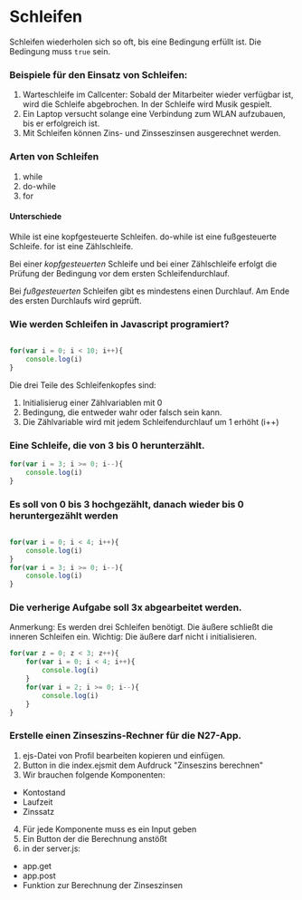 # Schleifen

Schleifen wiederholen sich so oft, bis eine Bedingung erfüllt ist. Die Bedingung muss ```true``` sein.

### Beispiele für den Einsatz von Schleifen:

1. Warteschleife im Callcenter: Sobald der Mitarbeiter wieder verfügbar ist, wird die Schleife abgebrochen. In der Schleife wird Musik gespielt.
2. Ein Laptop versucht solange eine Verbindung zum WLAN aufzubauen, bis er erfolgreich ist. 
3. Mit Schleifen können Zins- und Zinsseszinsen ausgerechnet werden.

### Arten von Schleifen

1. while
2. do-while
3. for

#### Unterschiede

While ist eine kopfgesteuerte Schleifen. do-while ist eine fußgesteuerte Schleife.
for ist eine Zählschleife.

Bei einer *kopfgesteuerten* Schleife und  bei einer Zählschleife erfolgt die Prüfung der Bedingung vor dem ersten Schleifendurchlauf. 

Bei *fußgesteuerten* Schleifen gibt es mindestens einen Durchlauf. Am Ende des ersten Durchlaufs wird geprüft.

### Wie werden Schleifen in Javascript programiert?

```Javascript

for(var i = 0; i < 10; i++){
    console.log(i)
}

```

Die drei Teile des Schleifenkopfes sind:
1. Initialisierug einer Zählvariablen mit 0
2. Bedingung, die entweder wahr oder falsch sein kann.
3. Die Zählvariable wird mit jedem Schleifendurchlauf um 1 erhöht (i++)


### Eine Schleife, die von 3 bis 0 herunterzählt.

```Javascript
for(var i = 3; i >= 0; i--){
    console.log(i)
}
```

### Es soll von 0 bis 3 hochgezählt, danach wieder bis 0 heruntergezählt werden

```Javascript

for(var i = 0; i < 4; i++){
    console.log(i)    
}
for(var i = 3; i >= 0; i--){
    console.log(i)    
}
```
### Die verherige Aufgabe soll 3x abgearbeitet werden.

Anmerkung: Es werden drei Schleifen benötigt. Die äußere schließt die inneren Schleifen ein. Wichtig: Die äußere darf nicht i initialisieren.
```Javascript
for(var z = 0; z < 3; z++){
    for(var i = 0; i < 4; i++){
        console.log(i)    
    }
    for(var i = 2; i >= 0; i--){
        console.log(i)    
    }
}
```

### Erstelle einen Zinseszins-Rechner für die N27-App.

1. ejs-Datei von Profil bearbeiten kopieren und einfügen.
2. Button in die index.ejsmit dem Aufdruck "Zinseszins berechnen"
3. Wir brauchen folgende Komponenten:
* Kontostand
* Laufzeit
* Zinssatz
4. Für jede Komponente muss es ein Input geben
5. Ein Button der die Berechnung anstößt
6. in der server.js: 
* app.get
* app.post
* Funktion zur Berechnung der Zinseszinsen
    

